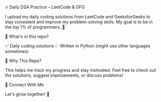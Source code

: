 🔥 Daily DSA Practice – LeetCode & GFG

I upload my daily coding solutions from LeetCode and GeeksforGeeks to stay consistent and improve my problem-solving skills. My goal is to be in the top 1% of programmers. 🚀

📌 What's in this repo?

✅ Daily coding solutions
✅ Written in Python (might use other languages sometimes)

🎯 Why This Repo?

This helps me track my progress and stay motivated. Feel free to check out the solutions, suggest improvements, or discuss problems!

🔗 Connect With Me

Let's grow together! 🚀   
